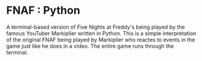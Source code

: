 # FNAF : Python
A terminal-based version of Five Nights at Freddy's being played by the famous YouTuber Markiplier written in Python.
This is a simple interpretation of the original FNAF being played by Markiplier who reactes to events in the game just like he does in a video.
The entire game runs through the terminal.
